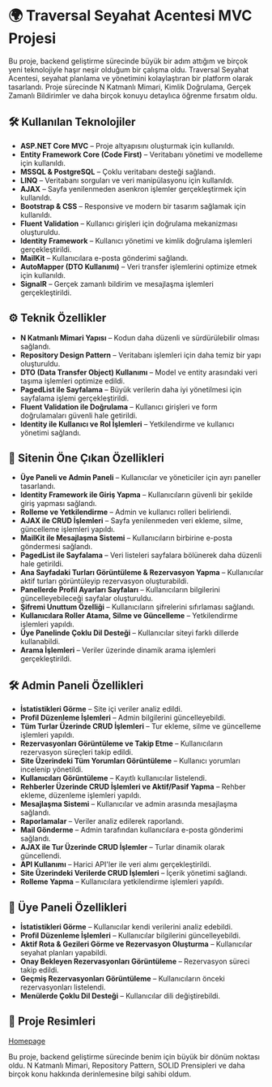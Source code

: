 # 🌍 Traversal Seyahat Acentesi MVC Projesi

Bu proje, backend geliştirme sürecinde büyük bir adım attığım ve birçok yeni teknolojiyle haşır neşir olduğum bir çalışma oldu. Traversal Seyahat Acentesi, seyahat planlama ve yönetimini kolaylaştıran bir platform olarak tasarlandı. Proje sürecinde N Katmanlı Mimari, Kimlik Doğrulama, Gerçek Zamanlı Bildirimler ve daha birçok konuyu detaylıca öğrenme fırsatım oldu.

## 🛠️ Kullanılan Teknolojiler

- **ASP.NET Core MVC** – Proje altyapısını oluşturmak için kullanıldı.
- **Entity Framework Core (Code First)** – Veritabanı yönetimi ve modelleme için kullanıldı.
- **MSSQL & PostgreSQL** – Çoklu veritabanı desteği sağlandı.
- **LINQ** – Veritabanı sorguları ve veri manipülasyonu için kullanıldı.
- **AJAX** – Sayfa yenilenmeden asenkron işlemler gerçekleştirmek için kullanıldı.
- **Bootstrap & CSS** – Responsive ve modern bir tasarım sağlamak için kullanıldı.
- **Fluent Validation** – Kullanıcı girişleri için doğrulama mekanizması oluşturuldu.
- **Identity Framework** – Kullanıcı yönetimi ve kimlik doğrulama işlemleri gerçekleştirildi.
- **MailKit** – Kullanıcılara e-posta gönderimi sağlandı.
- **AutoMapper (DTO Kullanımı)** – Veri transfer işlemlerini optimize etmek için kullanıldı.
- **SignalR** – Gerçek zamanlı bildirim ve mesajlaşma işlemleri gerçekleştirildi.

## ⚙️ Teknik Özellikler

- **N Katmanlı Mimari Yapısı** – Kodun daha düzenli ve sürdürülebilir olması sağlandı.
- **Repository Design Pattern** – Veritabanı işlemleri için daha temiz bir yapı oluşturuldu.
- **DTO (Data Transfer Object) Kullanımı** – Model ve entity arasındaki veri taşıma işlemleri optimize edildi.
- **PagedList ile Sayfalama** – Büyük verilerin daha iyi yönetilmesi için sayfalama işlemi gerçekleştirildi.
- **Fluent Validation ile Doğrulama** – Kullanıcı girişleri ve form doğrulamaları güvenli hale getirildi.
- **Identity ile Kullanıcı ve Rol İşlemleri** – Yetkilendirme ve kullanıcı yönetimi sağlandı.

## 🚀 Sitenin Öne Çıkan Özellikleri

- **Üye Paneli ve Admin Paneli** – Kullanıcılar ve yöneticiler için ayrı paneller tasarlandı.
- **Identity Framework ile Giriş Yapma** – Kullanıcıların güvenli bir şekilde giriş yapması sağlandı.
- **Rolleme ve Yetkilendirme** – Admin ve kullanıcı rolleri belirlendi.
- **AJAX ile CRUD İşlemleri** – Sayfa yenilenmeden veri ekleme, silme, güncelleme işlemleri yapıldı.
- **MailKit ile Mesajlaşma Sistemi** – Kullanıcıların birbirine e-posta göndermesi sağlandı.
- **PagedList ile Sayfalama** – Veri listeleri sayfalara bölünerek daha düzenli hale getirildi.
- **Ana Sayfadaki Turları Görüntüleme & Rezervasyon Yapma** – Kullanıcılar aktif turları görüntüleyip rezervasyon oluşturabildi.
- **Panellerde Profil Ayarları Sayfaları** – Kullanıcıların bilgilerini güncelleyebileceği sayfalar oluşturuldu.
- **Şifremi Unuttum Özelliği** – Kullanıcıların şifrelerini sıfırlaması sağlandı.
- **Kullanıcılara Roller Atama, Silme ve Güncelleme** – Yetkilendirme işlemleri yapıldı.
- **Üye Panelinde Çoklu Dil Desteği** – Kullanıcılar siteyi farklı dillerde kullanabildi.
- **Arama İşlemleri** – Veriler üzerinde dinamik arama işlemleri gerçekleştirildi.

## 🛠️ Admin Paneli Özellikleri

- **İstatistikleri Görme** – Site içi veriler analiz edildi.
- **Profil Düzenleme İşlemleri** – Admin bilgilerini güncelleyebildi.
- **Tüm Turlar Üzerinde CRUD İşlemleri** – Tur ekleme, silme ve güncelleme işlemleri yapıldı.
- **Rezervasyonları Görüntüleme ve Takip Etme** – Kullanıcıların rezervasyon süreçleri takip edildi.
- **Site Üzerindeki Tüm Yorumları Görüntüleme** – Kullanıcı yorumları incelenip yönetildi.
- **Kullanıcıları Görüntüleme** – Kayıtlı kullanıcılar listelendi.
- **Rehberler Üzerinde CRUD İşlemleri ve Aktif/Pasif Yapma** – Rehber ekleme, düzenleme işlemleri yapıldı.
- **Mesajlaşma Sistemi** – Kullanıcılar ve admin arasında mesajlaşma sağlandı.
- **Raporlamalar** – Veriler analiz edilerek raporlandı.
- **Mail Gönderme** – Admin tarafından kullanıcılara e-posta gönderimi sağlandı.
- **AJAX ile Tur Üzerinde CRUD İşlemler** – Turlar dinamik olarak güncellendi.
- **API Kullanımı** – Harici API'ler ile veri alımı gerçekleştirildi.
- **Site Üzerindeki Verilerde CRUD İşlemleri** – İçerik yönetimi sağlandı.
- **Rolleme Yapma** – Kullanıcılara yetkilendirme işlemleri yapıldı.

## 👤 Üye Paneli Özellikleri

- **İstatistikleri Görme** – Kullanıcılar kendi verilerini analiz edebildi.
- **Profil Düzenleme İşlemleri** – Kullanıcılar bilgilerini güncelleyebildi.
- **Aktif Rota & Gezileri Görme ve Rezervasyon Oluşturma** – Kullanıcılar seyahat planları yapabildi.
- **Onay Bekleyen Rezervasyonları Görüntüleme** – Rezervasyon süreci takip edildi.
- **Geçmiş Rezervasyonları Görüntüleme** – Kullanıcıların önceki rezervasyonları listelendi.
- **Menülerde Çoklu Dil Desteği** – Kullanıcılar dili değiştirebildi.

## 📸 Proje Resimleri

[Homepage](https://github.com/user-attachments/assets/9999c943-5711-48b2-ab60-c17678b0a3e8)

Bu proje, backend geliştirme sürecinde benim için büyük bir dönüm noktası oldu. N Katmanlı Mimari, Repository Pattern, SOLID Prensipleri ve daha birçok konu hakkında derinlemesine bilgi sahibi oldum.
